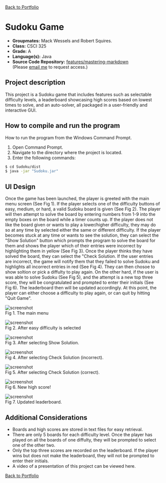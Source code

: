 [Back to Portfolio](./)

Sudoku Game
===============

-   **Groupmates:** Mack Wessels and Robert Squires.
-   **Class:** CSCI 325
-   **Grade:** A
-   **Language(s):** Java
-   **Source Code Repository:** [features/mastering-markdown](https://github.com/mtweigel/Sudoku)  
    (Please [email me](mailto:mtweigel@csustudent.net?subject=GitHub%20Access) to request access.)

## Project description

This project is a Sudoku game that includes features such as selectable difficulty levels, a leaderboard showcasing high scores based on lowest times to solve, and an auto-solver, all packaged in a user-friendly and interactive GUI.

## How to compile and run the program

How to run the program from the Windows Command Prompt. 

1. Open Command Prompt.
2. Navigate to the directory where the project is located.
3. Enter the following commands:

```bash
$ cd Sudoku/dist
$ java -jar "Sudoku.jar"
```

## UI Design

Once the game has been launched, the player is greeted with the main menu screen (See Fig 1). If the player selects one of the difficulty buttons of easy, medium, or hard, a valid Sudoku board is given (See Fig 2). The player will then attempt to solve the board by entering numbers from 1-9 into the empty boxes on the board while a timer counts up. If the player does not like the board given or wants to play a lower/higher difficulty, they may do so at any time by selected either the same or different difficulty. If the player becomes stuck at any time or wants to see the solution, they can select the "Show Solution" button which prompts the program to solve the board for them and shows the player which of their entries were incorrect by highlighting them in yellow (See Fig 3). Once the player thinks they have solved the board, they can select the "Check Solution. If the user entries are incorrect, the game will notify them that they failed to solve Sudoku and highlights all incorrect entries in red (See Fig 4). They can then chosoe to show soltion or pick a diffulty to play again. On the other hard, if the user is was able to solve Sudoku (See Fig 5), and the attempt is a new top three score, they will be congratulated and prompted to enter their initials (See Fig 6). The leaderboard then will be updated accordingly. At this point, the player can either choose a difficulty to play again, or can quit by hitting "Quit Game".

![screenshot](images/sudoku/mainmenu.PNG)  
Fig 1. The main menu

![screenshot](images/sudoku/easy.PNG)  
Fig 2. After easy difficulty is selected

![screenshot](images/sudoku/showsolution.PNG)  
Fig 3. After selecting Show Solution.

![screenshot](images/sudoku/incorrect.PNG)  
Fig 4. After selecting Check Solution (incorrect).

![screenshot](images/sudoku/correct.PNG)  
Fig 5. After selecting Check Solution (correct).

![screenshot](images/sudoku/highscore.PNG)  
Fig 6. New high score!

![screenshot](images/sudoku/leaderboard.PNG)  
Fig 7. Updated leaderboard.

## Additional Considerations

- Boards and high scores are stored in text files for easy retrieval.
- There are only 5 boards for each difficulty level. Once the player has played on all the boards of one diffulty, they will be prompted to select one of the other two.
- Only the top three scores are recorded on the leaderboard. If the player wins but does not make the leaderboard, they will not be prompted to enter their initials.
- A video of a presentation of this project can be viewed here.

[Back to Portfolio](./)
